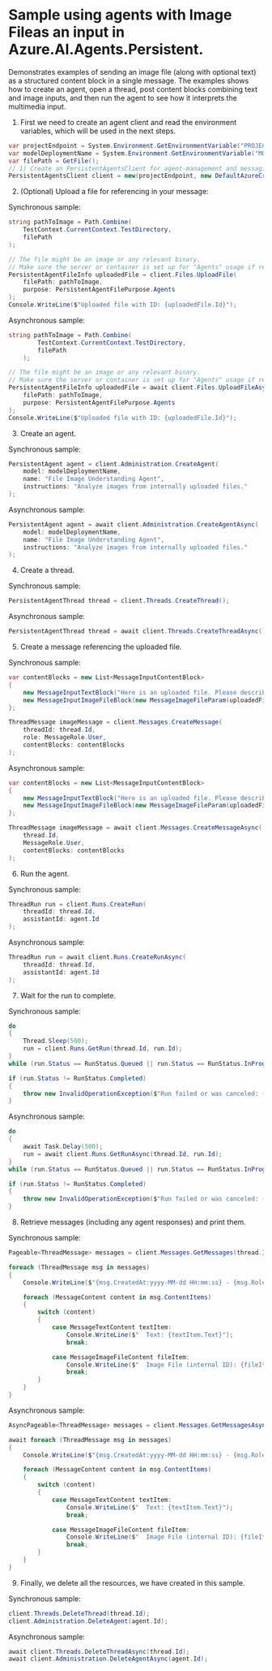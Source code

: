 # Sample using agents with Image Fileas an input in Azure.AI.Agents.Persistent.

Demonstrates examples of sending an image file (along with optional text) as a structured content block in a single message. The examples shows how to create an agent, open a thread, post content blocks combining text and image inputs, and then run the agent to see how it interprets the multimedia input.

1. First we need to create an agent client and read the environment variables, which will be used in the next steps.

```C# Snippet:AgentsImageFileInMessageCreateClient
var projectEndpoint = System.Environment.GetEnvironmentVariable("PROJECT_ENDPOINT");
var modelDeploymentName = System.Environment.GetEnvironmentVariable("MODEL_DEPLOYMENT_NAME");
var filePath = GetFile();
// 1) Create an PersistentAgentsClient for agent-management and messaging.
PersistentAgentsClient client = new(projectEndpoint, new DefaultAzureCredential());
```

2. (Optional) Upload a file for referencing in your message:

Synchronous sample:
```C# Snippet:AgentsImageFileInMessageUpload_Sync
string pathToImage = Path.Combine(
    TestContext.CurrentContext.TestDirectory,
    filePath
);

// The file might be an image or any relevant binary.
// Make sure the server or container is set up for "Agents" usage if required.
PersistentAgentFileInfo uploadedFile = client.Files.UploadFile(
    filePath: pathToImage,
    purpose: PersistentAgentFilePurpose.Agents
);
Console.WriteLine($"Uploaded file with ID: {uploadedFile.Id}");
```

Asynchronous sample:
```C# Snippet:AgentsImageFileInMessageUpload
string pathToImage = Path.Combine(
        TestContext.CurrentContext.TestDirectory,
        filePath
    );

// The file might be an image or any relevant binary.
// Make sure the server or container is set up for "Agents" usage if required.
PersistentAgentFileInfo uploadedFile = await client.Files.UploadFileAsync(
    filePath: pathToImage,
    purpose: PersistentAgentFilePurpose.Agents
);
Console.WriteLine($"Uploaded file with ID: {uploadedFile.Id}");
```

3. Create an agent.

Synchronous sample:
```C# Snippet:AgentsImageFileInMessageCreateAgent_Sync
PersistentAgent agent = client.Administration.CreateAgent(
    model: modelDeploymentName,
    name: "File Image Understanding Agent",
    instructions: "Analyze images from internally uploaded files."
);
```

Asynchronous sample:
```C# Snippet:AgentsImageFileInMessageCreateAgent
PersistentAgent agent = await client.Administration.CreateAgentAsync(
    model: modelDeploymentName,
    name: "File Image Understanding Agent",
    instructions: "Analyze images from internally uploaded files."
);
```

4. Create a thread.

Synchronous sample:
```C# Snippet:AgentsImageFileInMessageCreateThread_Sync
PersistentAgentThread thread = client.Threads.CreateThread();
```

Asynchronous sample:
```C# Snippet:AgentsImageFileInMessageCreateThread
PersistentAgentThread thread = await client.Threads.CreateThreadAsync();
```

5. Create a message referencing the uploaded file.

Synchronous sample:
```C# Snippet:AgentsImageFileInMessageCreateMessage_Sync
var contentBlocks = new List<MessageInputContentBlock>
{
    new MessageInputTextBlock("Here is an uploaded file. Please describe it:"),
    new MessageInputImageFileBlock(new MessageImageFileParam(uploadedFile.Id))
};

ThreadMessage imageMessage = client.Messages.CreateMessage(
    threadId: thread.Id,
    role: MessageRole.User,
    contentBlocks: contentBlocks
);
```

Asynchronous sample:
```C# Snippet:AgentsImageFileInMessageCreateMessage
var contentBlocks = new List<MessageInputContentBlock>
{
    new MessageInputTextBlock("Here is an uploaded file. Please describe it:"),
    new MessageInputImageFileBlock(new MessageImageFileParam(uploadedFile.Id))
};

ThreadMessage imageMessage = await client.Messages.CreateMessageAsync(
    thread.Id,
    MessageRole.User,
    contentBlocks: contentBlocks
);
```

6. Run the agent.

Synchronous sample:
```C# Snippet:AgentsImageFileInMessageCreateRun_Sync
ThreadRun run = client.Runs.CreateRun(
    threadId: thread.Id,
    assistantId: agent.Id
);
```

Asynchronous sample:
```C# Snippet:AgentsImageFileInMessageCreateRun
ThreadRun run = await client.Runs.CreateRunAsync(
    threadId: thread.Id,
    assistantId: agent.Id
);
```

7. Wait for the run to complete.

Synchronous sample:
```C# Snippet:AgentsImageFileInMessageWaitForRun_Sync
do
{
    Thread.Sleep(500);
    run = client.Runs.GetRun(thread.Id, run.Id);
}
while (run.Status == RunStatus.Queued || run.Status == RunStatus.InProgress);

if (run.Status != RunStatus.Completed)
{
    throw new InvalidOperationException($"Run failed or was canceled: {run.LastError?.Message}");
}
```

Asynchronous sample:
```C# Snippet:AgentsImageFileInMessageWaitForRun
do
{
    await Task.Delay(500);
    run = await client.Runs.GetRunAsync(thread.Id, run.Id);
}
while (run.Status == RunStatus.Queued || run.Status == RunStatus.InProgress);

if (run.Status != RunStatus.Completed)
{
    throw new InvalidOperationException($"Run failed or was canceled: {run.LastError?.Message}");
}
```

8. Retrieve messages (including any agent responses) and print them.

Synchronous sample:
```C# Snippet:AgentsImageFileInMessageReview_Sync
Pageable<ThreadMessage> messages = client.Messages.GetMessages(thread.Id);

foreach (ThreadMessage msg in messages)
{
    Console.WriteLine($"{msg.CreatedAt:yyyy-MM-dd HH:mm:ss} - {msg.Role,10}:");

    foreach (MessageContent content in msg.ContentItems)
    {
        switch (content)
        {
            case MessageTextContent textItem:
                Console.WriteLine($"  Text: {textItem.Text}");
                break;

            case MessageImageFileContent fileItem:
                Console.WriteLine($"  Image File (internal ID): {fileItem.FileId}");
                break;
        }
    }
}
```

Asynchronous sample:
```C# Snippet:AgentsImageFileInMessageReview
AsyncPageable<ThreadMessage> messages = client.Messages.GetMessagesAsync(thread.Id);

await foreach (ThreadMessage msg in messages)
{
    Console.WriteLine($"{msg.CreatedAt:yyyy-MM-dd HH:mm:ss} - {msg.Role,10}:");

    foreach (MessageContent content in msg.ContentItems)
    {
        switch (content)
        {
            case MessageTextContent textItem:
                Console.WriteLine($"  Text: {textItem.Text}");
                break;

            case MessageImageFileContent fileItem:
                Console.WriteLine($"  Image File (internal ID): {fileItem.FileId}");
                break;
        }
    }
}
```

9. Finally, we delete all the resources, we have created in this sample.

Synchronous sample:
```C# Snippet:AgentsImageFileInMessageCleanup_Sync
client.Threads.DeleteThread(thread.Id);
client.Administration.DeleteAgent(agent.Id);
```

Asynchronous sample:
```C# Snippet:AgentsImageFileInMessageCleanup
await client.Threads.DeleteThreadAsync(thread.Id);
await client.Administration.DeleteAgentAsync(agent.Id);
```